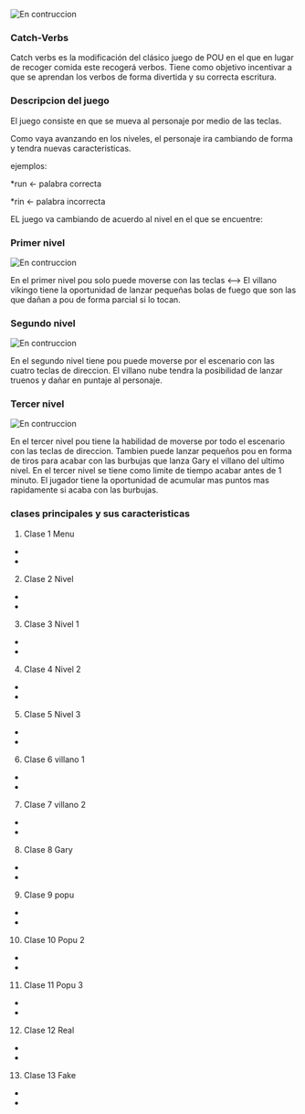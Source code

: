 ![En contruccion](https://lh3.googleusercontent.com/-uapAhPHZgSQ/WSx3LmFB_WI/AAAAAAAAAtE/Pvb0yz8N5OYsMW9xNHEzC0tKCBS96DWIgCL0B/w530-d-h334-p-rw/camiseta-pou-custom-logo-600x378.jpg)

### Catch-Verbs

Catch verbs es la modificación del clásico juego de POU en el que en lugar de recoger comida este recogerá verbos.
Tiene como objetivo incentivar a que se aprendan los verbos de forma divertida y su correcta escritura.

### Descripcion del juego

El juego consiste en que se mueva al personaje por medio de las teclas. 

Como vaya avanzando en los niveles, el personaje ira cambiando de forma y tendra nuevas caracteristicas.

ejemplos:

  *run <- palabra correcta
  
  *rin <- palabra incorrecta

EL juego va cambiando de acuerdo al nivel en el que se encuentre:

### Primer nivel 

![En contruccion](https://lh3.googleusercontent.com/-iPavFdeZQGU/WSyCyjYs7eI/AAAAAAAAAxE/EHUsU88UosMBQ2nPaR9vG2gU0K1T2rN1gCL0B/w250-d-h301-p-rw/Captura%2Bde%2Bpantalla%2B2017-05-29%2B14.51.54.png)

En el primer nivel pou solo puede moverse con las teclas <-->
El villano vikingo tiene la oportunidad de lanzar pequeñas bolas de fuego que son las que dañan a
pou de forma parcial si lo tocan.

### Segundo nivel

![En contruccion](https://lh3.googleusercontent.com/-TMRH_PgUSZk/WSyCwI1D_1I/AAAAAAAAAwo/s8ct-2tyPVgujGUBT01fTeat1KZQSN8AQCL0B/w250-d-h300-p-rw/Captura%2Bde%2Bpantalla%2B2017-05-29%2B14.53.47.png)

En el segundo nivel tiene pou puede moverse por el escenario con las cuatro teclas de direccion.
El villano nube tendra la posibilidad de lanzar truenos y dañar en puntaje al personaje.

### Tercer nivel

![En contruccion](https://lh3.googleusercontent.com/-GaP0RAlr8rA/WSyCsE68t7I/AAAAAAAAAwM/agKJ0Uzm6VcPLXLJ3oARNIz-pwMErV9nQCL0B/w250-d-h303-p-rw/Captura%2Bde%2Bpantalla%2B2017-05-29%2B14.55.12%25282%2529.png)

En el tercer nivel pou tiene la habilidad de moverse por todo el escenario con las teclas de direccion.
Tambien puede lanzar pequeños pou en forma de tiros para acabar con las burbujas que lanza Gary el villano del ultimo nivel.
En el tercer nivel se tiene como limite de tiempo acabar antes de 1 minuto. El jugador tiene la oportunidad 
de acumular mas puntos mas rapidamente si acaba con las burbujas.

### clases principales y sus caracteristicas

1. Clase 1 Menu
 *
 *
2. Clase 2 Nivel
 *
 *
3. Clase 3 Nivel 1
 *
 *
4. Clase 4 Nivel 2
 *
 *
5. Clase 5 Nivel 3
 *
 *
6. Clase 6 villano 1
 *
 *
7. Clase 7 villano 2
 *
 *
8. Clase 8 Gary
 *
 *
9. Clase 9 popu 
 *
 *
10. Clase 10 Popu 2
 *
 *
11. Clase 11 Popu 3 
 *
 *
12. Clase 12 Real
 *
 *
13. Clase 13 Fake
 *
 *
### 


 
